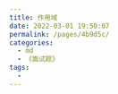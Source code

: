 ```yaml
---
title: 作用域
date: 2022-03-01 19:50:07
permalink: /pages/4b9d5c/
categories:
  - md
  - 《面试题》
tags:
  - 
---
```

